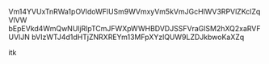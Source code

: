 Vm14YVUxTnRWa1pOVldoWFlUSm9WVmxyVm5kVmJGcHlWV3RPVlZKclZqVlVW
bEpEVkd4WmQwNUljRlpTCmJFWXpWWHBDVDJSSFVraGlSM2hXQ2xaRVFUVlJN
bVIzWTJ4d1dHTjZNRXREYm13MFpXYzlQUW9LZDJkbwoKaXZq

itk
